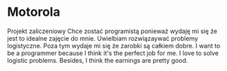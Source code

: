 # Motorola
Projekt zaliczeniowy
Chce zostać programistą ponieważ wydaję mi się że jest to idealne zajęcie do mnie. Uwielbiam rozwiązaywać problemy logistyczne. Poza tym wydaje mi się że zarobki są całkiem dobre.
I want to be a programmer because I think it's the perfect job for me. I love to solve logistic problems. Besides, I think the earnings are pretty good.